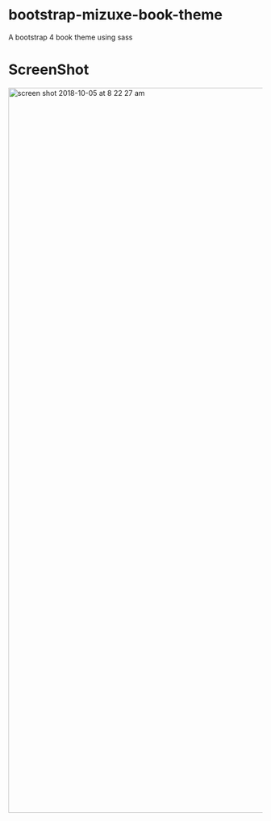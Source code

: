 # bootstrap-mizuxe-book-theme
A bootstrap 4 book theme using sass

# ScreenShot
<img width="1440" alt="screen shot 2018-10-05 at 8 22 27 am" src="https://user-images.githubusercontent.com/43546293/46544212-de3cf380-c877-11e8-8893-602104664c60.png">
